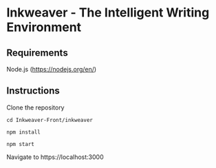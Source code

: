 # Inkweaver - The Intelligent Writing Environment

## Requirements

Node.js (https://nodejs.org/en/)

## Instructions
Clone the repository

`cd Inkweaver-Front/inkweaver`

`npm install`

`npm start`

Navigate to https://localhost:3000